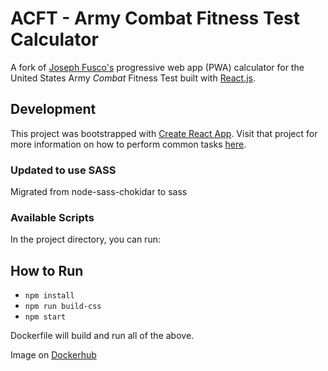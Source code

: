 # ACFT - Army Combat Fitness Test Calculator
A fork of [Joseph Fusco's](https://github.com/josephfusco/APFT) progressive web app (PWA) calculator for the United States Army _Combat_ Fitness Test built with [React.js](https://reactjs.org/).

## Development
This project was bootstrapped with [Create React App](https://github.com/facebookincubator/create-react-app).
Visit that project for more information on how to perform common tasks [here](https://github.com/facebookincubator/create-react-app/blob/master/packages/react-scripts/template/README.md).

### Updated to use SASS
Migrated from node-sass-chokidar to sass

### Available Scripts
In the project directory, you can run:
## How to Run

- `npm install`
- `npm run build-css`
- `npm start`

Dockerfile will build and run all of the above.

Image on [Dockerhub](https://hub.docker.com/repository/docker/bgautrea/acft/general)
